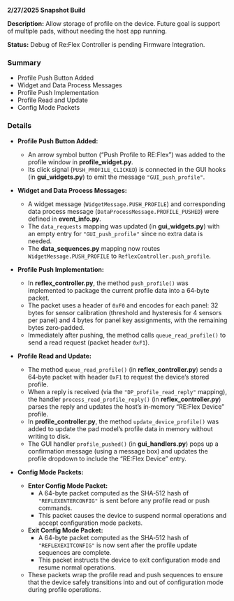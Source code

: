 
**2/27/2025 Snapshot Build**

**Description:** Allow storage of profile on the device. Future goal is support of multiple pads, without needing the host app running.

**Status:** Debug of Re:Flex Controller is pending Firmware Integration.

### Summary

* Profile Push Button Added  
* Widget and Data Process Messages  
* Profile Push Implementation  
* Profile Read and Update  
* Config Mode Packets

### Details

- **Profile Push Button Added:**  
  - An arrow symbol button (“Push Profile to RE:Flex”) was added to the profile window in **profile_widget.py**.  
  - Its click signal (`PUSH_PROFILE_CLICKED`) is connected in the GUI hooks (in **gui_widgets.py**) to emit the message `"GUI_push_profile"`.

- **Widget and Data Process Messages:**  
  - A widget message (`WidgetMessage.PUSH_PROFILE`) and corresponding data process message (`DataProcessMessage.PROFILE_PUSHED`) were defined in **event_info.py**.  
  - The `data_requests` mapping was updated (in **gui_widgets.py**) with an empty entry for `"GUI_push_profile"` since no extra data is needed.
  - The **data_sequences.py** mapping now routes `WidgetMessage.PUSH_PROFILE` to `ReflexController.push_profile`.

- **Profile Push Implementation:**  
  - In **reflex_controller.py**, the method `push_profile()` was implemented to package the current profile data into a 64‑byte packet.  
  - The packet uses a header of `0xF0` and encodes for each panel: 32 bytes for sensor calibration (threshold and hysteresis for 4 sensors per panel) and 4 bytes for panel key assignments, with the remaining bytes zero‑padded.
  - Immediately after pushing, the method calls `queue_read_profile()` to send a read request (packet header `0xF1`).

- **Profile Read and Update:**  
  - The method `queue_read_profile()` (in **reflex_controller.py**) sends a 64‑byte packet with header `0xF1` to request the device’s stored profile.
  - When a reply is received (via the `"DP_profile_read_reply"` mapping), the handler `process_read_profile_reply()` (in **reflex_controller.py**) parses the reply and updates the host’s in‑memory “RE:Flex Device” profile.
  - In **profile_controller.py**, the method `update_device_profile()` was added to update the pad model’s profile data in memory without writing to disk.
  - The GUI handler `profile_pushed()` (in **gui_handlers.py**) pops up a confirmation message (using a message box) and updates the profile dropdown to include the “RE:Flex Device” entry.

- **Config Mode Packets:**  
  - **Enter Config Mode Packet:**  
    - A 64-byte packet computed as the SHA‑512 hash of `"REFLEXENTERCONFIG"` is sent before any profile read or push commands.  
    - This packet causes the device to suspend normal operations and accept configuration mode packets.  
  - **Exit Config Mode Packet:**  
    - A 64-byte packet computed as the SHA‑512 hash of `"REFLEXEXITCONFIG"` is now sent after the profile update sequences are complete.  
    - This packet instructs the device to exit configuration mode and resume normal operations.  
  - These packets wrap the profile read and push sequences to ensure that the device safely transitions into and out of configuration mode during profile operations.
